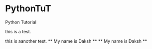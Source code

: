 # PythonTuT
Python Tutorial

this is a test.

this is aanother test.
** My name is Daksh **
** My name is Daksh **
